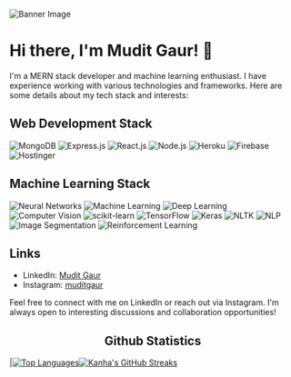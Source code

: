 ![Banner Image]([https://i.imgur.com/example/banner.jpg](https://github.com/heyValdemar/heyValdemar))

# Hi there, I'm Mudit Gaur! 👋

I'm a MERN stack developer and machine learning enthusiast. I have experience working with various technologies and frameworks. Here are some details about my tech stack and interests:

## Web Development Stack

![MongoDB](https://img.shields.io/badge/-MongoDB-green?logo=mongodb&logoColor=white&style=flat)
![Express.js](https://img.shields.io/badge/-Express.js-yellow?logo=express&logoColor=white&style=flat)
![React.js](https://img.shields.io/badge/-React.js-blue?logo=react&logoColor=white&style=flat)
![Node.js](https://img.shields.io/badge/-Node.js-green?logo=node.js&logoColor=white&style=flat)
![Heroku](https://img.shields.io/badge/-Heroku-purple?logo=heroku&logoColor=white&style=flat)
![Firebase](https://img.shields.io/badge/-Firebase-orange?logo=firebase&logoColor=white&style=flat)
![Hostinger](https://img.shields.io/badge/-Hostinger-blueviolet?logo=hostinger&logoColor=white&style=flat)

## Machine Learning Stack

![Neural Networks](https://img.shields.io/badge/-Neural%20Networks-red?logo=python&logoColor=white&style=flat)
![Machine Learning](https://img.shields.io/badge/-Machine%20Learning-orange?logo=python&logoColor=white&style=flat)
![Deep Learning](https://img.shields.io/badge/-Deep%20Learning-yellow?logo=python&logoColor=white&style=flat)
![Computer Vision](https://img.shields.io/badge/-Computer%20Vision-blue?logo=python&logoColor=white&style=flat)
![scikit-learn](https://upload.wikimedia.org/wikipedia/commons/0/05/Scikit_learn_logo_small.svg)
![TensorFlow](https://upload.wikimedia.org/wikipedia/commons/1/11/TensorFlowLogo.svg)
![Keras](https://upload.wikimedia.org/wikipedia/commons/c/c9/Keras_Logo.png)
![NLTK](https://img.shields.io/badge/-NLTK-blueviolet?logo=python&logoColor=white&style=flat)
![NLP](https://img.shields.io/badge/-NLP-green?logo=python&logoColor=white&style=flat)
![Image Segmentation](https://img.shields.io/badge/-Image%20Segmentation-purple?logo=python&logoColor=white&style=flat)
![Reinforcement Learning](https://img.shields.io/badge/-Reinforcement%20Learning-orange?logo=python&logoColor=white&style=flat)


## Links

- LinkedIn: [Mudit Gaur](https://www.linkedin.com/in/mudit-gaur-601757189/)
- Instagram: [muditgaur](https://www.instagram.com/gaur__mudit)

Feel free to connect with me on LinkedIn or reach out via Instagram. I'm always open to interesting discussions and collaboration opportunities!



<h2 align="center">Github Statistics </h2>

|[![Top Languages](https://github-readme-stats.vercel.app/api?username=muditgaur-1009&show_icons=true&theme=midnight-purple&hide_title=true)](https://github.com/muditgaur-1009)[![Kanha's GitHub Streaks](https://github-readme-streak-stats.herokuapp.com/?user=muditgaur-1009&theme=midnight-purple&hide_border=true)](https://github.com/muditgaur-1009)

<!---
muditgaur-1009/muditgaur-1009 is a ✨ special ✨ repository because its `README.md` (this file) appears on your GitHub profile.
You can click the Preview link to take a look at your changes.
--->
